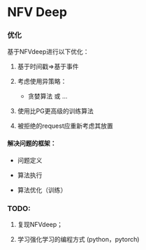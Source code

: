 # NFV Deep

### 优化

基于NFVdeep进行以下优化：

1. 基于时间戳=>基于事件

2. 考虑使用异策略：
   - 贪婪算法 或 …

3. 使用比PG更高级的训练算法

4. 被拒绝的request应重新考虑其放置



#### 解决问题的框架：

- 问题定义

- 算法执行

- 算法优化（训练）



### TODO: 

1. 复现NFVdeep；

2. 学习强化学习的编程方式 (python，pytorch)